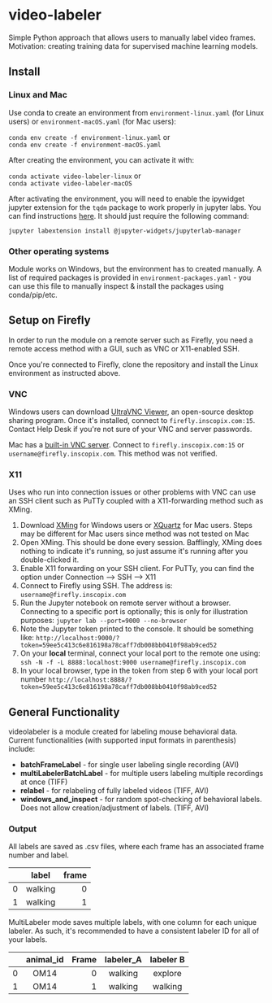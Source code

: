 # video-labeler
Simple Python approach that allows users to manually label video frames. Motivation: creating training data for supervised machine learning models. 

## Install

### Linux and Mac
Use conda to create an environment from `environment-linux.yaml` (for Linux users) or `environment-macOS.yaml` (for Mac users):

`conda env create -f environment-linux.yaml` or  
`conda env create -f environment-macOS.yaml`

After creating the environment, you can activate it with:

`conda activate video-labeler-linux` or   
`conda activate video-labeler-macOS`

After activating the environment, you will need to enable the ipywidget jupyter extension for the `tqdm` package to work properly in jupyter labs. You can find instructions [here](https://ipywidgets.readthedocs.io/en/stable/user_install.html#installing-the-jupyterlab-extension). It should just require the following command: 

`jupyter labextension install @jupyter-widgets/jupyterlab-manager`

### Other operating systems
Module works on Windows, but the environment has to created manually. A list of required packages is provided in `environment-packages.yaml` - you can use this file to manually inspect & install the packages using conda/pip/etc.

## Setup on Firefly
In order to run the module on a remote server such as Firefly, you need a remote access method with a GUI, such as VNC or X11-enabled SSH. 

Once you're connected to Firefly, clone the repository and install the Linux environment as instructed above.

### VNC
Windows users can download [UltraVNC Viewer](https://www.uvnc.com/), an open-source desktop sharing program. Once it's installed, connect to `firefly.inscopix.com:15`. Contact Help Desk if you're not sure of your VNC and server passwords.

Mac has a [built-in VNC server](https://til.hashrocket.com/posts/69cbe9b2c3-how-to-use-the-hidden-vnc-client-in-mac-osx). Connect to `firefly.inscopix.com:15` or `username@firefly.inscopix.com`. This method was not verified.

### X11
Uses who run into connection issues or other problems with VNC can use an SSH client such as PuTTy coupled with a X11-forwarding method such as XMing.

1. Download [XMing](https://sourceforge.net/projects/xming/) for Windows users or [XQuartz](https://www.xquartz.org/)
 for Mac users. Steps may be different for Mac users since method was not tested on Mac
2. Open XMing. This should be done every session. Bafflingly, XMing does nothing to indicate it's running, so just assume it's running after you double-clicked it.
3. Enable X11 forwarding on your SSH client. For PuTTy, you can find the option under Connection --> SSH --> X11
4. Connect to Firefly using SSH. The address is:
`username@firefly.inscopix.com`
5. Run the Jupyter notebook on remote server without a browser. Connecting to a specific port is optionally; this is only for illustration purposes:
`jupyter lab --port=9000 --no-browser`
6. Note the Jupyter token printed to the console. It should be something like:
`http://localhost:9000/?token=59ee5c413c6e816198a78caff7db008bb0410f98ab9ced52`
7. On your __local__ terminal, connect your local port to the remote one using: 
`ssh -N -f -L 8888:localhost:9000 username@firefly.inscopix.com`
8. In your local browser, type in the token from step 6 with your local port number
`http://localhost:8888/?token=59ee5c413c6e816198a78caff7db008bb0410f98ab9ced52`

## General Functionality
videolabeler is a module created for labeling mouse behavioral data. Current functionalities (with supported input formats in parenthesis) include:

* __batchFrameLabel__ - for single user labeling single recording (AVI)
* __multiLabelerBatchLabel__ - for multiple users labeling multiple recordings at once (TIFF)
* __relabel__ - for relabeling of fully labeled videos (TIFF, AVI)
* __windows_and_inspect__ - for random spot-checking of behavioral labels. Does not allow creation/adjustment of labels. (TIFF, AVI)


### Output

All labels are saved as .csv files, where each frame has an associated frame number and label.

|           |   label       | frame |
| ----------|:-------------:| -----:|
| 0         | walking       |   0   |
| 1         | walking       |   1   |


MultiLabeler mode saves multiple labels, with one column for each unique labeler. As such, it's recommended to have a consistent labeler ID for all of your labels.


|           |   animal_id   | Frame |  labeler_A |  labeler B |
| ----------|:-------------:| -----:|:----------:|:----------:|
| 0         | OM14          |   0   |walking     | explore    |
| 1         | OM14          |   1   |walking     | walking    |
